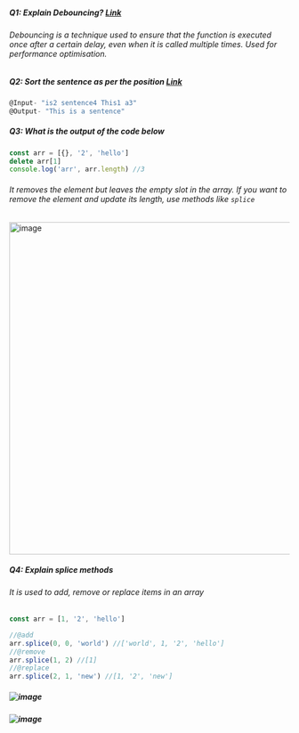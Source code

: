 ##### Q1: Explain Debouncing? [Link](https://codesandbox.io/p/sandbox/debouncing-js-4nqknj?file=%2Fsrc%2Findex.html)

###### Debouncing is a technique used to ensure that the function is executed once after a certain delay, even when it is called multiple times. Used for performance optimisation.


##### Q2: Sort the sentence as per the position [Link](https://codesandbox.io/p/sandbox/sort-as-per-sentence-t2j39w?file=%2Fsrc%2Findex.mjs)
```js
@Input- "is2 sentence4 This1 a3"
@Output- "This is a sentence"
```

##### Q3: What is the output of the code below
```js
const arr = [{}, '2', 'hello']
delete arr[1]
console.log('arr', arr.length) //3
```

###### It removes the element but leaves the empty slot in the array. If you want to remove the element and update its length, use methods like `splice`
<img width="597" alt="image" src="https://github.com/dbnaveen/JavaScript-Questions-2024/assets/15210898/8bcfce18-7736-4718-8690-f31e93567eb9">

##### Q4: Explain splice methods
###### It is used to add, remove or replace items in an array
```js
const arr = [1, '2', 'hello']

//@add 
arr.splice(0, 0, 'world') //['world', 1, '2', 'hello']
//@remove
arr.splice(1, 2) //[1]
//@replace
arr.splice(2, 1, 'new') //[1, '2', 'new']
```

##### ![image](https://github.com/dbnaveen/JavaScript-Questions-2024/assets/15210898/6593e0bc-0433-49dc-90a0-db3e32fdbd27)
##### ![image](https://github.com/dbnaveen/JavaScript-Questions-2024/assets/15210898/5f8d8551-d22a-4da8-9365-47d419799a16)








